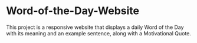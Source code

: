 # Word-of-the-Day-Website
This project is a responsive website that displays a daily Word of the Day with its meaning and an example sentence, along with a Motivational Quote.
